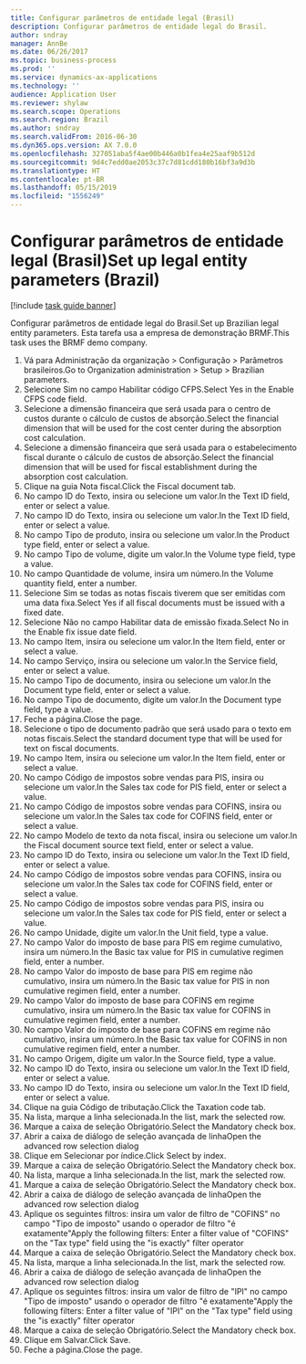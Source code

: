 ```yaml
---
title: Configurar parâmetros de entidade legal (Brasil)
description: Configurar parâmetros de entidade legal do Brasil.
author: sndray
manager: AnnBe
ms.date: 06/26/2017
ms.topic: business-process
ms.prod: ''
ms.service: dynamics-ax-applications
ms.technology: ''
audience: Application User
ms.reviewer: shylaw
ms.search.scope: Operations
ms.search.region: Brazil
ms.author: sndray
ms.search.validFrom: 2016-06-30
ms.dyn365.ops.version: AX 7.0.0
ms.openlocfilehash: 327051aba5f4ae00b446a0b1fea4e25aaf9b512d
ms.sourcegitcommit: 9d4c7edd0ae2053c37c7d81cdd180b16bf3a9d3b
ms.translationtype: HT
ms.contentlocale: pt-BR
ms.lasthandoff: 05/15/2019
ms.locfileid: "1556249"
---
```

# <a name="set-up-legal-entity-parameters-brazil"></a><span data-ttu-id="332e2-103">Configurar parâmetros de entidade legal (Brasil)</span><span class="sxs-lookup"><span data-stu-id="332e2-103">Set up legal entity parameters (Brazil)</span></span>

[!include [task guide banner](../../includes/task-guide-banner.md)]

<span data-ttu-id="332e2-104">Configurar parâmetros de entidade legal do Brasil.</span><span class="sxs-lookup"><span data-stu-id="332e2-104">Set up Brazilian legal entity parameters.</span></span> <span data-ttu-id="332e2-105">Esta tarefa usa a empresa de demonstração BRMF.</span><span class="sxs-lookup"><span data-stu-id="332e2-105">This task uses the BRMF demo company.</span></span>

1. <span data-ttu-id="332e2-106">Vá para Administração da organização > Configuração > Parâmetros brasileiros.</span><span class="sxs-lookup"><span data-stu-id="332e2-106">Go to Organization administration > Setup > Brazilian parameters.</span></span>
2. <span data-ttu-id="332e2-107">Selecione Sim no campo Habilitar código CFPS.</span><span class="sxs-lookup"><span data-stu-id="332e2-107">Select Yes in the Enable CFPS code field.</span></span>
3. <span data-ttu-id="332e2-108">Selecione a dimensão financeira que será usada para o centro de custos durante o cálculo de custos de absorção.</span><span class="sxs-lookup"><span data-stu-id="332e2-108">Select the financial dimension that will be used for the cost center during the absorption cost calculation.</span></span>
4. <span data-ttu-id="332e2-109">Selecione a dimensão financeira que será usada para o estabelecimento fiscal durante o cálculo de custos de absorção.</span><span class="sxs-lookup"><span data-stu-id="332e2-109">Select the financial dimension that will be used for fiscal establishment during the absorption cost calculation.</span></span>
5. <span data-ttu-id="332e2-110">Clique na guia Nota fiscal.</span><span class="sxs-lookup"><span data-stu-id="332e2-110">Click the Fiscal document tab.</span></span>
6. <span data-ttu-id="332e2-111">No campo ID do Texto, insira ou selecione um valor.</span><span class="sxs-lookup"><span data-stu-id="332e2-111">In the Text ID field, enter or select a value.</span></span>
7. <span data-ttu-id="332e2-112">No campo ID do Texto, insira ou selecione um valor.</span><span class="sxs-lookup"><span data-stu-id="332e2-112">In the Text ID field, enter or select a value.</span></span>
8. <span data-ttu-id="332e2-113">No campo Tipo de produto, insira ou selecione um valor.</span><span class="sxs-lookup"><span data-stu-id="332e2-113">In the Product type field, enter or select a value.</span></span>
9. <span data-ttu-id="332e2-114">No campo Tipo de volume, digite um valor.</span><span class="sxs-lookup"><span data-stu-id="332e2-114">In the Volume type field, type a value.</span></span>
10. <span data-ttu-id="332e2-115">No campo Quantidade de volume, insira um número.</span><span class="sxs-lookup"><span data-stu-id="332e2-115">In the Volume quantity field, enter a number.</span></span>
11. <span data-ttu-id="332e2-116">Selecione Sim se todas as notas fiscais tiverem que ser emitidas com uma data fixa.</span><span class="sxs-lookup"><span data-stu-id="332e2-116">Select Yes if all fiscal documents must be issued with a fixed date.</span></span>
12. <span data-ttu-id="332e2-117">Selecione Não no campo Habilitar data de emissão fixada.</span><span class="sxs-lookup"><span data-stu-id="332e2-117">Select No in the Enable fix issue date field.</span></span>
13. <span data-ttu-id="332e2-118">No campo Item, insira ou selecione um valor.</span><span class="sxs-lookup"><span data-stu-id="332e2-118">In the Item field, enter or select a value.</span></span>
14. <span data-ttu-id="332e2-119">No campo Serviço, insira ou selecione um valor.</span><span class="sxs-lookup"><span data-stu-id="332e2-119">In the Service field, enter or select a value.</span></span>
15. <span data-ttu-id="332e2-120">No campo Tipo de documento, insira ou selecione um valor.</span><span class="sxs-lookup"><span data-stu-id="332e2-120">In the Document type field, enter or select a value.</span></span>
16. <span data-ttu-id="332e2-121">No campo Tipo de documento, digite um valor.</span><span class="sxs-lookup"><span data-stu-id="332e2-121">In the Document type field, type a value.</span></span>
17. <span data-ttu-id="332e2-122">Feche a página.</span><span class="sxs-lookup"><span data-stu-id="332e2-122">Close the page.</span></span>
18. <span data-ttu-id="332e2-123">Selecione o tipo de documento padrão que será usado para o texto em notas fiscais.</span><span class="sxs-lookup"><span data-stu-id="332e2-123">Select the standard document type that will be used for text on fiscal documents.</span></span>
19. <span data-ttu-id="332e2-124">No campo Item, insira ou selecione um valor.</span><span class="sxs-lookup"><span data-stu-id="332e2-124">In the Item field, enter or select a value.</span></span>
20. <span data-ttu-id="332e2-125">No campo Código de impostos sobre vendas para PIS, insira ou selecione um valor.</span><span class="sxs-lookup"><span data-stu-id="332e2-125">In the Sales tax code for PIS field, enter or select a value.</span></span>
21. <span data-ttu-id="332e2-126">No campo Código de impostos sobre vendas para COFINS, insira ou selecione um valor.</span><span class="sxs-lookup"><span data-stu-id="332e2-126">In the Sales tax code for COFINS field, enter or select a value.</span></span>
22. <span data-ttu-id="332e2-127">No campo Modelo de texto da nota fiscal, insira ou selecione um valor.</span><span class="sxs-lookup"><span data-stu-id="332e2-127">In the Fiscal document source text field, enter or select a value.</span></span>
23. <span data-ttu-id="332e2-128">No campo ID do Texto, insira ou selecione um valor.</span><span class="sxs-lookup"><span data-stu-id="332e2-128">In the Text ID field, enter or select a value.</span></span>
24. <span data-ttu-id="332e2-129">No campo Código de impostos sobre vendas para COFINS, insira ou selecione um valor.</span><span class="sxs-lookup"><span data-stu-id="332e2-129">In the Sales tax code for COFINS field, enter or select a value.</span></span>
25. <span data-ttu-id="332e2-130">No campo Código de impostos sobre vendas para PIS, insira ou selecione um valor.</span><span class="sxs-lookup"><span data-stu-id="332e2-130">In the Sales tax code for PIS field, enter or select a value.</span></span>
26. <span data-ttu-id="332e2-131">No campo Unidade, digite um valor.</span><span class="sxs-lookup"><span data-stu-id="332e2-131">In the Unit field, type a value.</span></span>
27. <span data-ttu-id="332e2-132">No campo Valor do imposto de base para PIS em regime cumulativo, insira um número.</span><span class="sxs-lookup"><span data-stu-id="332e2-132">In the Basic tax value for PIS in cumulative regimen field, enter a number.</span></span>
28. <span data-ttu-id="332e2-133">No campo Valor do imposto de base para PIS em regime não cumulativo, insira um número.</span><span class="sxs-lookup"><span data-stu-id="332e2-133">In the Basic tax value for PIS in non cumulative regimen field, enter a number.</span></span>
29. <span data-ttu-id="332e2-134">No campo Valor do imposto de base para COFINS em regime cumulativo, insira um número.</span><span class="sxs-lookup"><span data-stu-id="332e2-134">In the Basic tax value for COFINS in cumulative regimen field, enter a number.</span></span>
30. <span data-ttu-id="332e2-135">No campo Valor do imposto de base para COFINS em regime não cumulativo, insira um número.</span><span class="sxs-lookup"><span data-stu-id="332e2-135">In the Basic tax value for COFINS in non cumulative regimen field, enter a number.</span></span>
31. <span data-ttu-id="332e2-136">No campo Origem, digite um valor.</span><span class="sxs-lookup"><span data-stu-id="332e2-136">In the Source field, type a value.</span></span>
32. <span data-ttu-id="332e2-137">No campo ID do Texto, insira ou selecione um valor.</span><span class="sxs-lookup"><span data-stu-id="332e2-137">In the Text ID field, enter or select a value.</span></span>
33. <span data-ttu-id="332e2-138">No campo ID do Texto, insira ou selecione um valor.</span><span class="sxs-lookup"><span data-stu-id="332e2-138">In the Text ID field, enter or select a value.</span></span>
34. <span data-ttu-id="332e2-139">Clique na guia Código de tributação.</span><span class="sxs-lookup"><span data-stu-id="332e2-139">Click the Taxation code tab.</span></span>
35. <span data-ttu-id="332e2-140">Na lista, marque a linha selecionada.</span><span class="sxs-lookup"><span data-stu-id="332e2-140">In the list, mark the selected row.</span></span>
36. <span data-ttu-id="332e2-141">Marque a caixa de seleção Obrigatório.</span><span class="sxs-lookup"><span data-stu-id="332e2-141">Select the Mandatory check box.</span></span>
37. <span data-ttu-id="332e2-142">Abrir a caixa de diálogo de seleção avançada de linha</span><span class="sxs-lookup"><span data-stu-id="332e2-142">Open the advanced row selection dialog</span></span>
38. <span data-ttu-id="332e2-143">Clique em Selecionar por índice.</span><span class="sxs-lookup"><span data-stu-id="332e2-143">Click Select by index.</span></span>
39. <span data-ttu-id="332e2-144">Marque a caixa de seleção Obrigatório.</span><span class="sxs-lookup"><span data-stu-id="332e2-144">Select the Mandatory check box.</span></span>
40. <span data-ttu-id="332e2-145">Na lista, marque a linha selecionada.</span><span class="sxs-lookup"><span data-stu-id="332e2-145">In the list, mark the selected row.</span></span>
41. <span data-ttu-id="332e2-146">Marque a caixa de seleção Obrigatório.</span><span class="sxs-lookup"><span data-stu-id="332e2-146">Select the Mandatory check box.</span></span>
42. <span data-ttu-id="332e2-147">Abrir a caixa de diálogo de seleção avançada de linha</span><span class="sxs-lookup"><span data-stu-id="332e2-147">Open the advanced row selection dialog</span></span>
43. <span data-ttu-id="332e2-148">Aplique os seguintes filtros: insira um valor de filtro de "COFINS" no campo "Tipo de imposto" usando o operador de filtro "é exatamente"</span><span class="sxs-lookup"><span data-stu-id="332e2-148">Apply the following filters: Enter a filter value of "COFINS" on the "Tax type" field using the "is exactly" filter operator</span></span>
44. <span data-ttu-id="332e2-149">Marque a caixa de seleção Obrigatório.</span><span class="sxs-lookup"><span data-stu-id="332e2-149">Select the Mandatory check box.</span></span>
45. <span data-ttu-id="332e2-150">Na lista, marque a linha selecionada.</span><span class="sxs-lookup"><span data-stu-id="332e2-150">In the list, mark the selected row.</span></span>
46. <span data-ttu-id="332e2-151">Abrir a caixa de diálogo de seleção avançada de linha</span><span class="sxs-lookup"><span data-stu-id="332e2-151">Open the advanced row selection dialog</span></span>
47. <span data-ttu-id="332e2-152">Aplique os seguintes filtros: insira um valor de filtro de "IPI" no campo "Tipo de imposto" usando o operador de filtro "é exatamente"</span><span class="sxs-lookup"><span data-stu-id="332e2-152">Apply the following filters: Enter a filter value of "IPI" on the "Tax type" field using the "is exactly" filter operator</span></span>
48. <span data-ttu-id="332e2-153">Marque a caixa de seleção Obrigatório.</span><span class="sxs-lookup"><span data-stu-id="332e2-153">Select the Mandatory check box.</span></span>
49. <span data-ttu-id="332e2-154">Clique em Salvar.</span><span class="sxs-lookup"><span data-stu-id="332e2-154">Click Save.</span></span>
50. <span data-ttu-id="332e2-155">Feche a página.</span><span class="sxs-lookup"><span data-stu-id="332e2-155">Close the page.</span></span>


